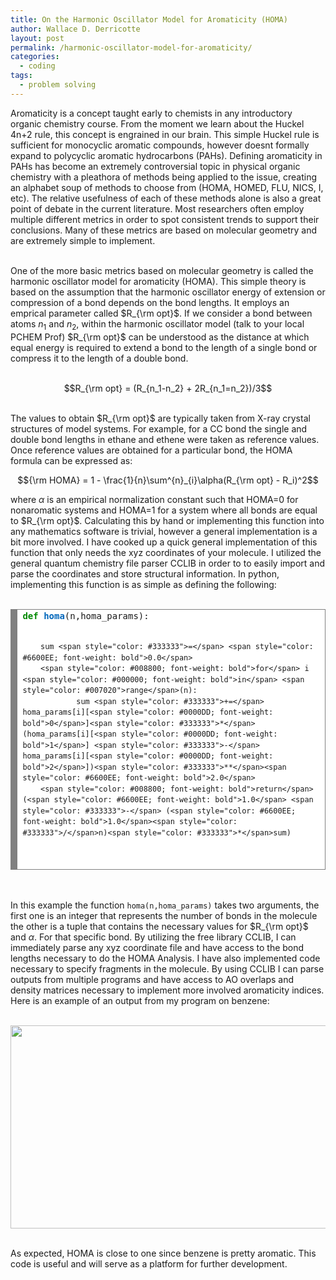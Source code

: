 ```yaml
---
title: On the Harmonic Oscillator Model for Aromaticity (HOMA)
author: Wallace D. Derricotte
layout: post
permalink: /harmonic-oscillator-model-for-aromaticity/
categories:
  - coding
tags:
  - problem solving
---
```


<html>
<head>
<script type="text/javascript" src="http://latex.codecogs.com/latexit.js"></script>
</head>
<body>

Aromaticity is a concept taught early to chemists in any introductory organic chemistry course. From the moment we learn about the Huckel 4n+2 rule, this concept is engrained in our brain. This simple Huckel rule is sufficient for monocyclic aromatic compounds, however doesnt formally expand to polycyclic aromatic hydrocarbons (PAHs). Defining aromaticity in PAHs has become an extremely controversial topic in physical organic chemistry with a pleathora of methods being applied to the issue, creating an alphabet soup of methods to choose from (HOMA, HOMED, FLU, NICS, I, etc). The relative usefulness of each of these methods alone is also a great point of debate in the current literature. Most researchers often employ multiple different metrics in order to spot consistent trends to support their conclusions. Many of these metrics are based on molecular geometry and are extremely simple to implement. <br> <br>

One of the more basic metrics based on molecular geometry is called the harmonic oscillator model for aromaticity (HOMA). This simple theory is based on the assumption that the harmonic oscillator energy of extension or compression of a bond depends on the bond lengths. It employs an emprical parameter called $R_{\rm opt}$. If we consider a bond between atoms $n_1$ and $n_2$, within the harmonic oscillator model (talk to your local PCHEM Prof) $R_{\rm opt}$ can be understood as the distance at which equal energy is required to extend a bond to the length of a single bond or compress it to the length of a double bond. <br><br>

<center>$$R_{\rm opt} = (R_{n_1-n_2} + 2R_{n_1=n_2})/3$$</center> <br> 

The values to obtain $R_{\rm opt}$ are typically taken from X-ray crystal structures of model systems. For example, for a CC bond the single and double bond lengths in ethane and ethene were taken as reference values. Once reference values are obtained for a particular bond, the HOMA formula can be expressed as:

<center>$${\rm HOMA} = 1 - \frac{1}{n}\sum^{n}_{i}\alpha(R_{\rm opt} - R_i)^2$$</center>

where $\alpha$ is an empirical normalization constant such that HOMA=0 for nonaromatic systems and HOMA=1 for a system where all bonds are equal to $R_{\rm opt}$. Calculating this by hand or implementing this function into any mathematics software is trivial, however a general implementation is a bit more involved. I have cooked up a quick general implementation of this function that only needs the xyz coordinates of your molecule. I utilized the general quantum chemistry file parser CCLIB in order to to easily import and parse the coordinates and store structural information. In python, implementing this function is as simple as defining the following:<br><br>

<!-- HTML generated using hilite.me --><div style="background: #ffffff; overflow:auto;width:auto;border:solid gray;border-width:.1em .1em .1em .8em;padding:.2em .6em;"><pre style="margin: 0; line-height: 125%"><span style="color: #008800; font-weight: bold">def</span> <span style="color: #0066BB; font-weight: bold">homa</span>(n,homa_params):
        sum <span style="color: #333333">=</span> <span style="color: #6600EE; font-weight: bold">0.0</span>
        <span style="color: #008800; font-weight: bold">for</span> i <span style="color: #000000; font-weight: bold">in</span> <span style="color: #007020">range</span>(n):
                sum <span style="color: #333333">+=</span> homa_params[i][<span style="color: #0000DD; font-weight: bold">0</span>]<span style="color: #333333">*</span>(homa_params[i][<span style="color: #0000DD; font-weight: bold">1</span>] <span style="color: #333333">-</span> homa_params[i][<span style="color: #0000DD; font-weight: bold">2</span>])<span style="color: #333333">**</span><span style="color: #6600EE; font-weight: bold">2.0</span>
        <span style="color: #008800; font-weight: bold">return</span>(<span style="color: #6600EE; font-weight: bold">1.0</span> <span style="color: #333333">-</span> (<span style="color: #6600EE; font-weight: bold">1.0</span><span style="color: #333333">/</span>n)<span style="color: #333333">*</span>sum)
</pre></div> <br> <br>

In this example the function <code>homa(n,homa_params)</code> takes two arguments, the first one is an integer that represents the number of bonds in the molecule the other is a tuple that contains the necessary values for $R_{\rm opt}$ and $\alpha$. For that specific bond. By utilizing the free library CCLIB, I can immediately parse any xyz coordinate file and have access to the bond lengths necessary to do the HOMA Analysis. I have also implemented code necessary to specify fragments in the molecule. By using CCLIB I can parse outputs from multiple programs and have access to AO overlaps and density matrices necessary to implement more involved aromaticity indices. Here is an example of an output from my program on benzene:<br><br>

<img src="{{ site.baseurl }}/images/benzene_example.png" style="width:800.01px;height:325.36px;"> <br><br>

As expected, HOMA is close to one since benzene is pretty aromatic. This code is useful and will serve as a platform for further development.
